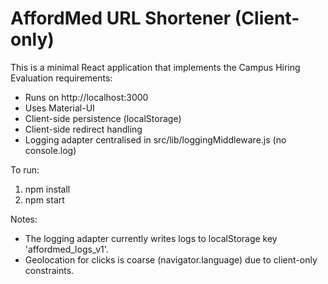 # AffordMed URL Shortener (Client-only)

This is a minimal React application that implements the Campus Hiring Evaluation requirements:
- Runs on http://localhost:3000
- Uses Material-UI
- Client-side persistence (localStorage)
- Client-side redirect handling
- Logging adapter centralised in src/lib/loggingMiddleware.js (no console.log)

To run:
1. npm install
2. npm start

Notes:
- The logging adapter currently writes logs to localStorage key 'affordmed_logs_v1'.
- Geolocation for clicks is coarse (navigator.language) due to client-only constraints.

